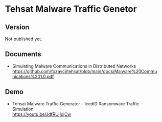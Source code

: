 # Tehsat Malware Traffic Genetor

## Version
Not published yet.

## Documents
* Simulating Malware Communications in Distributed Networks<br>https://github.com/fozavci/tehsat/blob/main/docs/Malware%20Communications%201.0.pdf

## Demo
* Tehsat Malware Traffic Generator - IcedID Ransomware Traffic Simulation <br> https://youtu.be/JdfRUjIojCw
